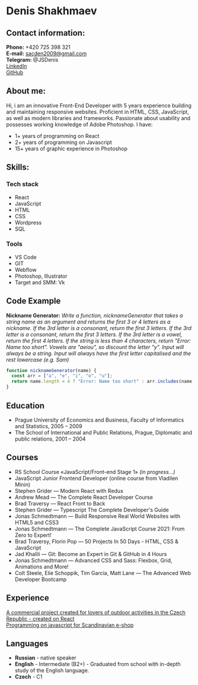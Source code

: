 # Denis Shakhmaev

## Contact information:

**Phone:** +420 725 398 321<br>
**E-mail:** sacden2009@gmail.com<br>
**Telegram:** @JSDenis<br>
[LinkedIn](https://www.linkedin.com/in/denis-shakhmaev/)<br>
[GitHub](https://github.com/sacden)<br>

## About me:

Hi, i am an innovative Front-End Developer with 5 years experience building and maintaining responsive websites.
Proficient in HTML, CSS, JavaScript, as well as modern libraries and frameworks. Passionate about usability and possesses working knowledge of Adobe Photoshop.
I have:

- 1+ years of programming on React
- 2+ years of programming on Javascript
- 15+ years of graphic experience in Photoshop

## Skills:

### Tech stack

- React
- JavaScript
- HTML
- CSS
- Wordpress
- SQL

### Tools

- VS Code
- GIT
- Webflow
- Photoshop, Illustrator
- Target and SMM: Vk

## Code Example

**Nickname Generator:** _Write a function, nicknameGenerator that takes a string name as an argument and returns the first 3 or 4 letters as a nickname. If the 3rd letter is a consonant, return the first 3 letters. If the 3rd letter is a consonant, return the first 3 letters. If the 3rd letter is a vowel, return the first 4 letters. If the string is less than 4 characters, return "Error: Name too short". Vowels are "aeiou", so discount the letter "y". Input will always be a string. Input will always have the first letter capitalised and the rest lowercase (e.g. Sam)_

```js
function nicknameGenerator(name) {
  const arr = ["a", "e", "i", "o", "u"];
  return name.length < 4 ? "Error: Name too short" : arr.includes(name.charAt(2)) ? name.split("").splice(0, 4).join("") : name.split("").splice(0, 3).join("");
}
```

## Education

- Prague University of Economics and Business, Faculty of Informatics and Statistics, 2005 – 2009
- The School of International and Public Relations, Prague, Diplomatic and public relations, 2001 – 2004

## Courses

- RS School Course «JavaScript/Front-end Stage 1» _(in progress...)_
- JavaScript Junior Frontend Developer (online course from Vladilen Minin)
- Stephen Grider — Modern React with Redux
- Andrew Mead — The Complete React Developer Course
- Brad Traversy — React Front to Back
- Stephen Grider — Typescript The Complete Developer's Guide
- Jonas Schmedtmann — Build Responsive Real World Websites with HTML5 and CSS3
- Jonas Schmedtmann — The Complete JavaScript Course 2021: From Zero to Expert!
- Brad Traversy, Florin Pop — 50 Projects In 50 Days - HTML, CSS & JavaScript
- Jad Khalili — Git: Become an Expert in Git & GitHub in 4 Hours
- Jonas Schmedtmann — Advanced CSS and Sass: Flexbox, Grid, Animations and More!
- Colt Steele, Elie Schoppik, Tim Garcia, Matt Lane — The Advanced Web Developer Bootcamp

## Experience

[A commercial project created for lovers of outdoor activities in the Czech Republic - created on React](https://sunnytrips.cz)  
[Programming on javascript for Scandinavian e-shop](Bangerhead.se)

## Languages

- **Russian** - native speaker
- **English** - Intermediate (B2+) - Graduated from school with in-depth study of the English language.
- **Czech** - C1
